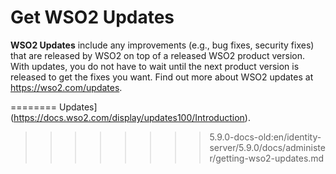 # Get WSO2 Updates

**WSO2 Updates** include any improvements (e.g., bug fixes, security
fixes) that are released by WSO2 on top of a released WSO2 product
version. With updates, you do not have to wait until the next product
version is released to get the fixes you want. Find out more about WSO2
updates at <https://wso2.com/updates>.

<!--You can get updates using the WSO2 in-place updates tool or WSO2 Update
Manager (WUM tool). For more information, see [WSO2
<<<<<<<< HEAD:en/identity-server/6.0.0/docs/deploy/get-started/get-wso2-updates.md
Updates](https://docs.wso2.com/display/updates/Introduction).-->
========
Updates](https://docs.wso2.com/display/updates100/Introduction).
>>>>>>>> 5.9.0-docs-old:en/identity-server/5.9.0/docs/administer/getting-wso2-updates.md

  
